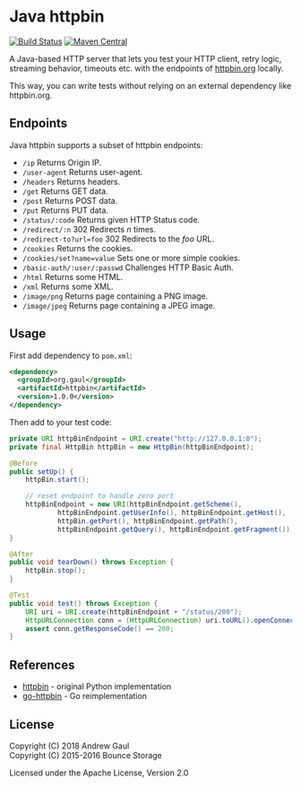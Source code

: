 # Java httpbin

[![Build Status](https://travis-ci.org/gaul/java-httpbin.svg?branch=master)](https://travis-ci.org/gaul/java-httpbin)
[![Maven Central](https://img.shields.io/maven-central/v/org.gaul/httpbin.svg)](https://search.maven.org/#search%7Cga%7C1%7Ca%3A%22httpbin%22)

A Java-based HTTP server that lets you test your HTTP client, retry logic,
streaming behavior, timeouts etc. with the endpoints of
[httpbin.org](https://httpbin.org/) locally.

This way, you can write tests without relying on an external dependency like
httpbin.org.

## Endpoints

Java httpbin supports a subset of httpbin endpoints:

- `/ip` Returns Origin IP.
- `/user-agent` Returns user-agent.
- `/headers` Returns headers.
- `/get` Returns GET data.
- `/post` Returns POST data.
- `/put`  Returns PUT data.
- `/status/:code` Returns given HTTP Status code.
- `/redirect/:n` 302 Redirects _n_ times.
- `/redirect-to?url=foo` 302 Redirects to the _foo_ URL.
- `/cookies` Returns the cookies.
- `/cookies/set?name=value` Sets one or more simple cookies.
- `/basic-auth/:user/:passwd` Challenges HTTP Basic Auth.
- `/html` Returns some HTML.
- `/xml` Returns some XML.
- `/image/png` Returns page containing a PNG image.
- `/image/jpeg` Returns page containing a JPEG image.

## Usage

First add dependency to `pom.xml`:

```xml
<dependency>
  <groupId>org.gaul</groupId>
  <artifactId>httpbin</artifactId>
  <version>1.0.0</version>
</dependency>
```

Then add to your test code:

```java
private URI httpBinEndpoint = URI.create("http://127.0.0.1:0");
private final HttpBin httpBin = new HttpBin(httpBinEndpoint);

@Before
public setUp() {
    httpBin.start();

    // reset endpoint to handle zero port
    httpBinEndpoint = new URI(httpBinEndpoint.getScheme(),
            httpBinEndpoint.getUserInfo(), httpBinEndpoint.getHost(),
            httpBin.getPort(), httpBinEndpoint.getPath(),
            httpBinEndpoint.getQuery(), httpBinEndpoint.getFragment());
}

@After
public void tearDown() throws Exception {
    httpBin.stop();
}

@Test
public void test() throws Exception {
    URI uri = URI.create(httpBinEndpoint + "/status/200");
    HttpURLConnection conn = (HttpURLConnection) uri.toURL().openConnection();
    assert conn.getResponseCode() == 200;
}
```

## References

* [httpbin](https://httpbin.org/) - original Python implementation
* [go-httpbin](https://github.com/ahmetb/go-httpbin) - Go reimplementation

## License

Copyright (C) 2018 Andrew Gaul<br />
Copyright (C) 2015-2016 Bounce Storage

Licensed under the Apache License, Version 2.0
